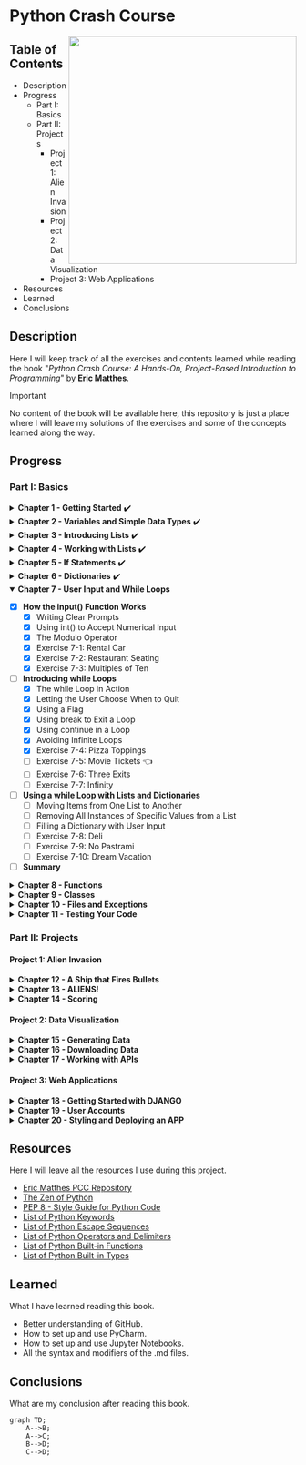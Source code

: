 # Python Crash Course 
<p>
<img src="https://ehmatthes.github.io/pcc_3e/images/pcc_snake_logo.png" height="400rm" align="right">

## Table of Contents

- Description
- Progress
  - Part I: Basics
  - Part II: Projects
    - Project 1: Alien Invasion
    - Project 2: Data Visualization
    - Project 3: Web Applications
- Resources
- Learned
- Conclusions 
</p>

## Description
Here I will keep track of all the exercises and contents learned while reading the book "*Python Crash Course: A Hands-On, Project-Based Introduction to Programming*" by **Eric Matthes**.
> [!IMPORTANT]
> No content of the book will be available here, this repository is just a place where I will leave my solutions of the exercises and some of the concepts learned along the way.

## Progress

### Part I: Basics

<details>
<summary><b>Chapter 1 - Getting Started</b> ✔️</summary>
  
  - [x] <b>Setting Up Your Programming Environment</b>
    - [x] Python Versions
    - [x] Running Snippets of Python Code 
    - [x] About the Sublime Text Editor 
  - [x] <b>Python on Different Operating Systems</b>
    - [x] Python on Windows 
    - [x] Python on macOS 
    - [x] Python on Linux 
  - [x] <b>Running a Hello World Program</b>
    - [x] Configuring Sublime Text to Use the Correct Python Version
    - [x] Running hello_world.py 
  - [x] <b>Troubleshooting</b> 
  - [x] <b>Running Python Programs from a Terminal</b>
    - [x] On Windows 
    - [x] On macOS and Linux 
    - [x] Exercise 1-1: python.org 
    - [x] Exercise 1-2: Hello World Typos 
    - [x] Exercise 1-3: Infinite Skills 
  - [x] <b>Summary</b>
</details>

<details>
<summary><b>Chapter 2 - Variables and Simple Data Types</b> ✔️</summary>

  - [x] <b>What Really Happens When You Run hello_world.py</b> 
  - [x] <b>Variables</b> 
    - [x] Naming and Using Variables 
    - [x] Avoiding Name Errors When Using Variables 
    - [x] Variables Are Labels 
    - [x] Exercise 2-1: Simple Message
    - [x] Exercise 2-2: Simple Messages
  - [x] <b>Strings</b> 
    - [x] Changing Case in a String with Methods
    - [x] Using Variables in Strings 
    - [x] Adding Whitespace to Strings with Tabs or Newlines 
    - [x] Stripping Whitespace
    - [x] Avoiding Syntax Errors with Strings 
    - [x] Exercise 2-3: Personal Message
    - [x] Exercise 2-4: Name Cases
    - [x] Exercise 2-5: Famous Quote
    - [x] Exercise 2-6: Famous Quote 2
    - [x] Exercise 2-7: Stripping Names 
  - [x] <b>Numbers</b> 
    - [x] Integers 
    - [x] Floats 
    - [x] Integers and Floats 
    - [x] Underscores in Numbers 
    - [x] Multiple Assignment
    - [x] Constants
    - [x] Exercise 2-8: Number Eight
    - [x] Exercise 2-9: Favorite Number
  - [x] <b>Comments</b> 
    - [x] How Do You Write Comments? 
    - [x] What Kind of Comments Should You Write? 
    - [x] Exercise 2-10: Adding Comments 
  - [x] <b>The Zen of Python</b> 
    - [x] Exercise 2-11: Zen of Python
  - [x] <b>Summary</b> 
</details>

<details>
<summary><b>Chapter 3 - Introducing Lists</b> ✔️</summary>

  - [x] <b>What Is a List?</b> 
    - [x] Accessing Elements in a List
    - [x] Index Positions Start at 0, Not 1
    - [x] Using Individual Values from a List
    - [x] Exercise 3-1: Names 
    - [x] Exercise 3-2: Greetings 
    - [x] Exercise 3-3: Your Own List 
  - [x] <b>Changing, Adding, and Removing Elements</b> 
    - [x] Modifying Elements in a List 
    - [x] Adding Elements to a List 
    - [x] Removing Elements from a List 
    - [x] Exercise 3-4: Guest List 
    - [x] Exercise 3-5: Changing Guest List 
    - [x] Exercise 3-6: More Guests 
    - [x] Exercise 3-7: Shrinking Guest List 
  - [x] <b>Organizing a List</b> 
    - [x] Sorting a List Permanently with the sort() Method 
    - [x] Sorting a List Temporarily with the sorted() Function 
    - [x] Printing a List in Reverse Order 
    - [x] Finding the Length of a List 
    - [x] Exercise 3-8: Seeing the World 
    - [x] Exercise 3-9: Dinner Guests 
    - [x] Exercise 3-10: Every Function 
  - [x] <b>Avoiding Index Errors When Working with Lists</b> 
    - [x] Exercise 3-11: Intentional Error 
  - [x] <b>Summary</b> 
</details>

<details>
<summary><b>Chapter 4 - Working with Lists</b> ✔️</summary>
  
  - [x] <b>Looping Through an Entire List</b> 
    - [x] A Closer Look at Looping 
    - [x] Doing More Work Within a for Loop 
    - [x] Doing Something After a for Loop 
  - [x] <b>Avoiding Indentation Errors</b> 
    - [x] Forgetting to Indent 
    - [x] Forgetting to Indent Additional Lines 
    - [x] Indenting Unnecessarily 
    - [x] Indenting Unnecessarily After the Loop 
    - [x] Forgetting the Colon 
    - [x] Exercise 4-1: Pizzas 
    - [x] Exercise 4-2: Animals 
  - [x] <b>Making Numerical Lists</b> 
    - [x] Using the range() Function 
    - [x] Using range() to Make a List of Numbers 
    - [x] Simple Statistics with a List of Numbers 
    - [x] List Comprehensions 
    - [x] Exercise 4-3: Counting to Twenty 
    - [x] Exercise 4-4: One Million 
    - [x] Exercise 4-5: Summing a Million 
    - [x] Exercise 4-6: Odd Numbers 
    - [x] Exercise 4-7: Threes 
    - [x] Exercise 4-8: Cubes 
    - [x] Exercise 4-9: Cube Comprehension 
  - [x] <b>Working with Part of a List</b>
    - [x] Slicing a List
    - [x] Looping Through a Slice 
    - [x] Copying a List 
    - [x] Exercise 4-10: Slices 
    - [x] Exercise 4-11: My Pizzas, Your Pizzas 
    - [x] Exercise 4-12: More Loops 
  - [x] <b>Tuples</b> 
    - [x] Defining a Tuple 
    - [x] Looping Through All Values in a Tuple 
    - [x] Writing over a Tuple 
    - [x] Exercise 4-13: Buffet 
  - [x] <b>Styling Your Code</b>
    - [x] The Style Guide 
    - [x] Indentation 
    - [x] Line Length 
    - [x] Blank Lines 
    - [x] Other Style Guidelines 
    - [x] Exercise 4-14: PEP 8 
    - [x] Exercise 4-15: Code Review 
  - [x] <b>Summary</b> 
</details>

<details>
<summary><b>Chapter 5 - If Statements</b> ✔️</summary>

- [x] <b>A Simple Example</b>
- [x] <b>Conditional Tests</b>
  - [x] Checking for Equality
  - [x] Ignoring Case When Checking for Equality
  - [x] Checking for Inequality 
  - [x] Numerical Comparisons 
  - [x] Checking Multiple Conditions 
  - [x] Checking Whether a Value Is in a List 
  - [x] Checking Whether a Value Is Not in a List 
  - [x] Boolean Expressions 
  - [x] Exercise 5-1: Conditional Tests
  - [x] Exercise 5-2: More Conditional Tests 
- [x] <b>if Statements</b>
  - [x] Simple if Statements
  - [x] if-else Statements
  - [x] The if-elif-else Chain 
  - [x] Using Multiple elif Blocks 
  - [x] Omitting the else Block 
  - [x] Testing Multiple Conditions 
  - [x] Exercise 5-3: Alien Colors #1
  - [x] Exercise 5-4: Alien Colors #2 
  - [x] Exercise 5-5: Alien Colors #3 
  - [x] Exercise 5-6: Stages of Life 
  - [x] Exercise 5-7: Favorite Fruit 
- [x] <b>Using if Statements with Lists</b> 
  - [x] Checking for Special Items
  - [x] Checking That a List Is Not Empty
  - [x] Using Multiple Lists 
  - [x] Exercise 5-8: Hello Admin
  - [x] Exercise 5-9: No Users 
  - [x] Exercise 5-10: Checking Usernames 
  - [x] Exercise 5-11: Ordinal Numbers 
- [x] <b>Styling Your if Statements</b> 
  - [x] Exercise 5-12: Styling if statements 
  - [x] Exercise 5-13: Your Ideas 
- [x] <b>Summary</b> 
</details>

<details>
<summary><b>Chapter 6 - Dictionaries</b> ✔️</summary>

- [x] <b>A Simple Dictionary</b>
- [x] <b>Working with Dictionaries</b> 
  - [x] Accessing Values in a Dictionary 
  - [x] Adding New Key-Value Pairs 
  - [x] Starting with an Empty Dictionary
  - [x] Modifying Values in a Dictionary 
  - [x] Removing Key-Value Pairs 
  - [x] A Dictionary of Similar Objects 
  - [x] Using get() to Access Values 
  - [x] Exercise 6-1: Person 
  - [x] Exercise 6-2: Favorite Numbers
  - [x] Exercise 6-3: Glossary 
- [x] <b>Looping Through a Dictionary</b>
  - [x] Looping Through All Key-Value Pairs 
  - [x] Looping Through All the Keys in a Dictionary 
  - [x] Looping Through a Dictionary’s Keys in a Particular Order 
  - [x] Looping Through All Values in a Dictionary 
  - [x] Exercise 6-4: Glossary 2 
  - [x] Exercise 6-5: Rivers 
  - [x] Exercise 6-6: Polling 
- [x] <b>Nesting</b>
  - [x] A List of Dictionaries 
  - [x] A List in a Dictionary 
  - [x] A Dictionary in a Dictionary 
  - [x] Exercise 6-7: People
  - [x] Exercise 6-8: Pets
  - [x] Exercise 6-9: Favorite Places
  - [x] Exercise 6-10: Favorite Numbers
  - [x] Exercise 6-11: Cities
  - [x] Exercise 6-12: Extensions
- [x] <b>Summary</b>
</details>

<details open>
<summary><b>Chapter 7 - User Input and While Loops</b></summary>

- [x] <b>How the input() Function Works</b>
  - [x] Writing Clear Prompts
  - [x] Using int() to Accept Numerical Input
  - [x] The Modulo Operator
  - [x] Exercise 7-1: Rental Car
  - [x] Exercise 7-2: Restaurant Seating
  - [x] Exercise 7-3: Multiples of Ten
- [ ] <b>Introducing while Loops</b>
  - [x] The while Loop in Action
  - [x] Letting the User Choose When to Quit
  - [x] Using a Flag
  - [x] Using break to Exit a Loop
  - [x] Using continue in a Loop
  - [x] Avoiding Infinite Loops
  - [x] Exercise 7-4: Pizza Toppings
  - [ ] Exercise 7-5: Movie Tickets 👈
  - [ ] Exercise 7-6: Three Exits
  - [ ] Exercise 7-7: Infinity
- [ ] <b>Using a while Loop with Lists and Dictionaries</b>
  - [ ] Moving Items from One List to Another
  - [ ] Removing All Instances of Specific Values from a List
  - [ ] Filling a Dictionary with User Input
  - [ ] Exercise 7-8: Deli
  - [ ] Exercise 7-9: No Pastrami
  - [ ] Exercise 7-10: Dream Vacation
- [ ] <b>Summary</b>
</details>

<details>
<summary><b>Chapter 8 - Functions</b></summary>

- [ ] <b>Defining a Function</b>
  - [ ] Passing Information to a Function
  - [ ] Arguments and Parameters
  - [ ] Exercise 8-1: Message 
  - [ ] Exercise 8-2: Favorite Book
- [ ] <b>Passing Arguments</b> 
  - [ ] Positional Arguments 
  - [ ] Keyword Arguments 
  - [ ] Default Values 
  - [ ] Equivalent Function Calls
  - [ ] Avoiding Argument Errors
  - [ ] Exercise 8-3: T-Shirt 
  - [ ] Exercise 8-4: Large Shirts 
  - [ ] Exercise 8-5: Cities 
- [ ] <b>Return Values</b>
  - [ ] Returning a Simple Value
  - [ ] Making an Argument Optional 
  - [ ] Returning a Dictionary
  - [ ] Using a Function with a while Loop
  - [ ] Exercise 8-6: City Names 
  - [ ] Exercise 8-7: Album 
  - [ ] Exercise 8-8: User Albums 
- [ ] <b>Passing a List</b> 
  - [ ] Modifying a List in a Function 
  - [ ] Preventing a Function from Modifying a List 
  - [ ] Exercise 8-9: Messages 
  - [ ] Exercise 8-10: Sending Messages 
  - [ ] Exercise 8-11: Archived Messages 
- [ ] <b>Passing an Arbitrary Number of Arguments</b> 
  - [ ] Mixing Positional and Arbitrary Arguments 
  - [ ] Using Arbitrary Keyword Arguments 
  - [ ] Exercise 8-12: Sandwiches 
  - [ ] Exercise 8-13: User Profile 
  - [ ] Exercise 8-14: Cars 
- [ ] <b>Storing Your Functions in Modules</b> 
  - [ ] Importing an Entire Module 
  - [ ] Importing Specific Functions 
  - [ ] Using as to Give a Function an Alias 
  - [ ] Using as to Give a Module an Alias 
  - [ ] Importing All Functions in a Module 
- [ ] <b>Styling Functions</b>
  - [ ] Exercise 8-15: Printing Models 
  - [ ] Exercise 8-16: Imports 
  - [ ] Exercise 8-17: Styling Functions
- [ ] <b>Summary</b>
</details>

<details>
<summary><b>Chapter 9 - Classes</b></summary>

- [ ] <b>Creating and Using a Class</b>
  - [ ] Creating the Dog Class
  - [ ] Making an Instance from a Class
  - [ ] Exercise 9-1: Restaurant
  - [ ] Exercise 9-2: Three Restaurants
  - [ ] Exercise 9-3: Users
- [ ] <b>Working with Classes and Instances</b>
  - [ ] The Car Class
  - [ ] Setting a Default Value for an Attribute
  - [ ] Modifying Attribute Values
  - [ ] Exercise 9-4: Number Served
  - [ ] Exercise 9-5: Login Attempts
- [ ] <b>Inheritance</b>
  - [ ] The `__init__()` Method for a Child Class
  - [ ] Defining Attributes and Methods for the Child Class
  - [ ] Overriding Methods from the Parent Class
  - [ ] Instances as Attributes
  - [ ] Modeling Real-World Objects
  - [ ] Exercise 9-6: Ice Cream Stand
  - [ ] Exercise 9-7: Admin
  - [ ] Exercise 9-8: Privileges
  - [ ] Exercise 9-9: Battery Upgrade
- [ ] <b>Importing Classes</b>
  - [ ] Importing a Single Class
  - [ ] Storing Multiple Classes in a Module
  - [ ] Importing Multiple Classes from a Module
  - [ ] Importing an Entire Module
  - [ ] Importing All Classes from a Module
  - [ ] Importing a Module into a Module
  - [ ] Using Aliases
  - [ ] Finding Your Own Workflow
  - [ ] Exercise 9-10: Imported Restaurant
  - [ ] Exercise 9-11: Imported Admin
  - [ ] Exercise 9-12: Multiple Modules
- [ ] <b>The Python Standard Library</b>
  - [ ] Exercise 9-13: Dice
  - [ ] Exercise 9-14: Lottery
  - [ ] Exercise 9-15: Lottery Analysis
  - [ ] Exercise 9-16: Python Module of the Week
- [ ] <b>Styling Classes</b>
- [ ] <b>Summary</b>
</details>

<details>
<summary><b>Chapter 10 - Files and Exceptions</b></summary>

- [ ] <b>Reading from a File</b>
  - [ ] Reading an Entire File
  - [ ] File Paths
  - [ ] Reading Line by Line
  - [ ] Making a List of Lines from a File
  - [ ] Working with a File’s Contents
  - [ ] Large Files: One Million Digits
  - [ ] Is Your Birthday Contained in Pi?
  - [ ] Exercise 10-1: Learning Python
  - [ ] Exercise 10-2: Learning C
- [ ] <b>Writing to a File</b>
  - [ ] Writing to an Empty File
  - [ ] Writing Multiple Lines
  - [ ] Appending to a File
  - [ ] Exercise 10-3: Guest
  - [ ] Exercise 10-4: Guest Book
  - [ ] Exercise 10-5: Programming Poll
- [ ] <b>Exceptions</b>
  - [ ] Handling the ZeroDivisionError Exception
  - [ ] Using try-except Blocks
  - [ ] Using Exceptions to Prevent Crashes
  - [ ] The else Block
  - [ ] Handling the FileNotFoundError Exception
  - [ ] Analyzing Text
  - [ ] Working with Multiple Files
  - [ ] Failing Silently
  - [ ] Deciding Which Errors to Report
  - [ ] Exercise 10-6: Addition
  - [ ] Exercise 10-7: Addition Calculator
  - [ ] Exercise 10-8: Cats and Dogs
  - [ ] Exercise 10-9: Silent Cats and Dogs
  - [ ] Exercise 10-10: Common Words
- [ ] <b>Storing Data</b>
  - [ ] Using json.dump() and json.load()
  - [ ] Saving and Reading User-Generated Data
  - [ ] Refactoring
  - [ ] Exercise 10-11: Favorite Number
  - [ ] Exercise 10-12: Favorite Number Remembered
  - [ ] Exercise 10-13: Verify User
- [ ] <b>Summary</b>
</details>

<details>
<summary><b>Chapter 11 - Testing Your Code</b></summary>

- [ ] <b>Testing a Function</b>
  - [ ] Unit Tests and Test Cases
  - [ ] A Passing Test
  - [ ] A Failing Test
  - [ ] Responding to a Failed Test
  - [ ] Adding New Tests
  - [ ] Exercise 11-1: City, Country
  - [ ] Exercise 11-2: Population
- [ ] <b>Testing a Class</b>
  - [ ] A Variety of Assert Methods
  - [ ] A Class to Test
  - [ ] Testing the AnonymousSurvey Class
  - [ ] The setUp() Method
  - [ ] Exercise 11-3: Employee
- [ ] <b>Summary</b>
</details>

### Part II: Projects

#### Project 1: Alien Invasion

<details>
<summary><b>Chapter 12 - A Ship that Fires Bullets</b></summary>
</details>

<details>
<summary><b>Chapter 13 - ALIENS!</b></summary>
</details>

<details>
<summary><b>Chapter 14 - Scoring</b></summary>
</details>

#### Project 2: Data Visualization

<details>
<summary><b>Chapter 15 - Generating Data</b></summary>
</details>

<details>
<summary><b>Chapter 16 - Downloading Data</b></summary>
</details>

<details>
<summary><b>Chapter 17 - Working with APIs</b></summary>
</details>

#### Project 3: Web Applications

<details>
<summary><b>Chapter 18 - Getting Started with DJANGO</b></summary>
</details>

<details>
<summary><b>Chapter 19 - User Accounts</b></summary>
</details>

<details>
<summary><b>Chapter 20 - Styling and Deploying an APP</b></summary>
</details>

## Resources
Here I will leave all the resources I use during this project.
- [Eric Matthes PCC Repository](https://ehmatthes.github.io/pcc_2e/regular_index/)
- [The Zen of Python](https://peps.python.org/pep-0020/)
- [PEP 8 - Style Guide for Python Code](https://peps.python.org/pep-0008/)
- [List of Python Keywords](https://docs.python.org/3/reference/lexical_analysis.html#keywords)
- [List of Python Escape Sequences](https://docs.python.org/3/reference/lexical_analysis.html#escape-sequences)
- [List of Python Operators and Delimiters](https://docs.python.org/3/reference/lexical_analysis.html#operators)
- [List of Python Built-in Functions](https://docs.python.org/3/library/functions.html)
- [List of Python Built-in Types](https://docs.python.org/3/library/stdtypes.html)

## Learned
What I have learned reading this book.
- Better understanding of GitHub.
- How to set up and use PyCharm.
- How to set up and use Jupyter Notebooks.
- All the syntax and modifiers of the .md files.

## Conclusions
What are my conclusion after reading this book.

```mermaid
graph TD;
    A-->B;
    A-->C;
    B-->D;
    C-->D;
